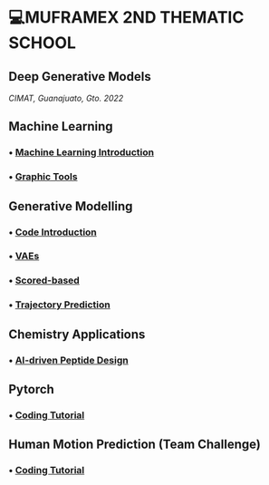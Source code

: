 # 💻MUFRAMEX 2ND THEMATIC SCHOOL
## Deep Generative Models
_CIMAT, Guanajuato, Gto. 2022_


## Machine Learning
### • [Machine Learning Introduction](https://github.com/saracarolina12/IA_School/blob/master/MUFRAMEX/MachineLearning/Introduction_ML.md)

### • [Graphic Tools](https://github.com/saracarolina12/IA_School/blob/master/MUFRAMEX/MachineLearning/GraphicsTools.md)


## Generative Modelling
### • [Code Introduction](https://github.com/saracarolina12/IA_School/blob/master/MUFRAMEX/GenerativeModelling/GAN/Notes.md)
### • [VAEs](https://github.com/saracarolina12/IA_School/blob/master/MUFRAMEX/GenerativeModelling/VAEs/VAEs.md)
### • [Scored-based](https://github.com/saracarolina12/IA_School/blob/master/MUFRAMEX/GenerativeModelling/Score-based.md)
### • [Trajectory Prediction](https://github.com/saracarolina12/IA_School/blob/master/MUFRAMEX/GenerativeModelling/TrajectoryPrediction.md/TrajectoryPred.md)

## Chemistry Applications
### • [AI-driven Peptide Design](https://github.com/saracarolina12/IA_School/blob/master/MUFRAMEX/Chemistry/AI-PeptideDesign.md)

## Pytorch
### • [Coding Tutorial](https://github.com/saracarolina12/IA_School/tree/master/MUFRAMEX/Pytorch)

## Human Motion Prediction (Team Challenge)
### • [Coding Tutorial](https://github.com/saracarolina12/IA_School/tree/master/MUFRAMEX/Challenge)